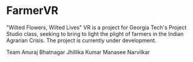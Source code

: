 # FarmerVR

"Wilted Flowers, Wilted Lives" VR is a project for Georgia Tech's Project Studio class, seeking to bring to light the plight of farmers in the Indian Agrarian Crisis. The project is currently under development.

Team
Anuraj Bhatnagar
Jhillika Kumar
Manasee Narvilkar
